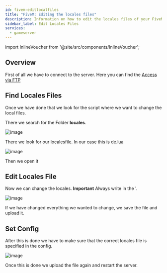 ```yaml
---
id: fivem-editlocalfiles
title: "FiveM: Editing the locales files"
description: Information on how to edit the locales files of your FiveM server from ZAP-Hosting - ZAP-Hosting.com documentation
sidebar_label: Edit Locales Files
services:
  - gameserver
---
```


import InlineVoucher from '@site/src/components/InlineVoucher';

<InlineVoucher />

## Overview

First of all we have to connect to the server.
Here you can find the [Access via FTP](gameserver-ftpaccess.md)

## Find Locales Files
Once we have done that we look for the script where we want to change the local files.

There we search for the Folder **locales**.

![image](https://screensaver01.zap-hosting.com/index.php/s/TZWqpA6QBRRBcnt/preview)

There we look for our localesfile. In our case this is de.lua

![image](https://screensaver01.zap-hosting.com/index.php/s/LHZXnXxXFYznCB9/preview)

Then we open it

## Edit Locales File

Now we can change the locales.
**Important** Always write in the '.

![image](https://screensaver01.zap-hosting.com/index.php/s/JzZebKQPJsE2B93/preview)

If we have changed everything we wanted to change, we save the file and upload it.

## Set Config

After this is done we have to make sure that the correct locales file is specified in the config.

![image](https://screensaver01.zap-hosting.com/index.php/s/4Sanr6qbRKM7fPo/preview)

Once this is done we upload the file again and restart the server.

